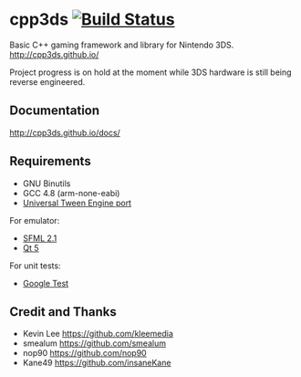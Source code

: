 cpp3ds [![Build Status](https://travis-ci.org/cpp3ds/cpp3ds.png?branch=master)](https://travis-ci.org/cpp3ds/cpp3ds)
======

Basic C++ gaming framework and library for Nintendo 3DS. http://cpp3ds.github.io/

Project progress is on hold at the moment while 3DS hardware is still being reverse engineered.

Documentation
-------------
http://cpp3ds.github.io/docs/

Requirements
------------
 
- GNU Binutils
- GCC 4.8 (arm-none-eabi)
- [Universal Tween Engine port](https://github.com/cpp3ds/universal-tween-engine-cpp)

For emulator:

- [SFML 2.1](http://www.sfml-dev.org/index.php)
- [Qt 5](https://qt-project.org/)

For unit tests:

- [Google Test](https://code.google.com/p/googletest/)

Credit and Thanks
-----------------
- Kevin Lee https://github.com/kleemedia
- smealum https://github.com/smealum
- nop90 https://github.com/nop90
- Kane49 https://github.com/insaneKane
